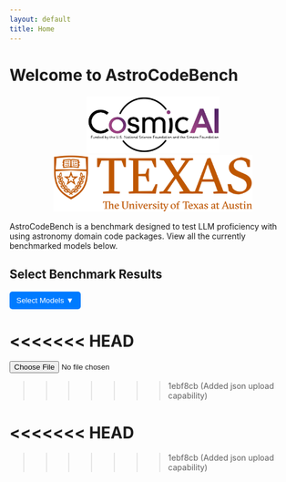 ```yaml
---
layout: default
title: Home
---
```


# Welcome to AstroCodeBench

<div style="text-align: center; margin-top: 20px;">
  <img src="assets/pics/cosmic_logo.png" alt="Logo" style="height: 100px; margin: 0 10px;">
  <img src="assets/pics/ut_logo.png" alt="Longhorn" style="height: 100px; margin: 0 10px;">
</div>

AstroCodeBench is a benchmark designed to test LLM proficiency with using astronomy domain code packages. View all the currently benchmarked models below.

<h2>Select Benchmark Results</h2>
<div style="position: relative; display: inline-block;">
  <button id="dropdown-btn" style="padding: 8px 12px; background-color: #007BFF; color: white; border: none; cursor: pointer; border-radius: 5px;">
    Select Models ▼
  </button>
  <div id="model-dropdown" style="display: none; position: absolute; background: white; border: 1px solid #ccc; width: 200px; max-height: 200px; overflow-y: auto;">
  </div>
</div>

<<<<<<< HEAD
=======
<input type="file" id="json-upload" accept=".json">


>>>>>>> 1ebf8cb (Added json upload capability)
<canvas id="benchmarkChart" width="800" height="400"></canvas>

<script src="https://cdn.jsdelivr.net/npm/chart.js"></script>
<script>
<<<<<<< HEAD
=======

  let allModels = {}; // Store unique models and datasets

>>>>>>> 1ebf8cb (Added json upload capability)
  const jsonSources = [
    { path: "{{ site.baseurl }}/assets/json/benchmark_results_new.json", prefix: "[New] " },
    { path: "{{ site.baseurl }}/assets/json/benchmark_results_old.json", prefix: "[Old] " }
  ];
  
  const dropdownBtn = document.getElementById("dropdown-btn");
  const dropdownMenu = document.getElementById("model-dropdown");

  let chartData = {
    labels: [],
    datasets: []
  };

  let colors = [
    "rgba(255, 99, 132, 0.5)",
    "rgba(54, 162, 235, 0.5)",
    "rgba(255, 206, 86, 0.5)",
    "rgba(75, 192, 192, 0.5)",
    "rgba(153, 102, 255, 0.5)",
    "rgba(255, 159, 64, 0.5)",
    "rgba(201, 203, 207, 0.5)"
  ];
  
  let borderColors = [
    "rgba(255, 99, 132, 1)",
    "rgba(54, 162, 235, 1)",
    "rgba(255, 206, 86, 1)",
    "rgba(75, 192, 192, 1)",
    "rgba(153, 102, 255, 1)",
    "rgba(255, 159, 64, 1)",
    "rgba(201, 203, 207, 1)"
  ];

  let usedColors = {}; 
  let currentColorIndex = 0;

  let ctx = document.getElementById("benchmarkChart").getContext("2d");
  let benchmarkChart = new Chart(ctx, {
    type: "bar",
    data: chartData,
    options: {
      responsive: true,
      maintainAspectRatio: true,
      scales: {
        y: { beginAtZero: true }
      },
      plugins: {
        legend: { display: true },
        title: { display: true, text: "Benchmark Evaluation Metrics" }
      }
    }
  });

  // Show/Hide Dropdown Menu
  dropdownBtn.addEventListener("click", () => {
    dropdownMenu.style.display = dropdownMenu.style.display === "block" ? "none" : "block";
  });

  // Close dropdown if clicked outside
  document.addEventListener("click", (event) => {
    if (!dropdownBtn.contains(event.target) && !dropdownMenu.contains(event.target)) {
      dropdownMenu.style.display = "none";
    }
  });

  async function fetchAllData() {
    try {
      const allData = [];
      for (const source of jsonSources) {
        const response = await fetch(source.path);
        const data = await response.json();
        data.forEach(entry => {
          entry.sourcePrefix = source.prefix;
        });
        allData.push(...data);
      }
      return allData;
    } catch (error) {
      console.error("Error fetching JSON files:", error);
      return [];
    }
  }

  async function populateDropdown() {
    try {
      const data = await fetchAllData();
      const models = new Set();

      dropdownMenu.innerHTML = ""; 

      data.forEach((item) => {
        if (item.model && item.model.model) {
          const modelLabel = `${item.sourcePrefix}${item.model.model}`;

          if (!models.has(modelLabel)) {
            models.add(modelLabel);

            const label = document.createElement("label");
            label.style.display = "block";
            label.style.cursor = "pointer";
            label.style.padding = "5px";

            const checkbox = document.createElement("input");
            checkbox.type = "checkbox";
            checkbox.value = modelLabel;
            checkbox.style.marginRight = "5px";

            checkbox.addEventListener("change", function () {
              if (this.checked) {
                fetchAndProcessData(item.model.model, item.sourcePrefix);
              } else {
                removeModelFromChart(modelLabel);
              }
            });

            label.appendChild(checkbox);
            label.appendChild(document.createTextNode(modelLabel));
            dropdownMenu.appendChild(label);
          }
        }
      });
    } catch (error) {
      console.error("Error populating dropdown:", error);
    }
  }

  async function fetchAndProcessData(selectedModel, sourcePrefix) {
    try {
      const data = await fetchAllData();

      const fullModelLabel = `${sourcePrefix}${selectedModel}`;

      if (chartData.datasets.some(ds => ds.label === fullModelLabel)) {
        console.warn(`${fullModelLabel} is already displayed.`);
        return;
      }

      if (!(fullModelLabel in usedColors)) {
        usedColors[fullModelLabel] = {
          backgroundColor: colors[currentColorIndex % colors.length],
          borderColor: borderColors[currentColorIndex % borderColors.length]
        };
        currentColorIndex++;
      }

      const modelData = data.filter((item) => item.model.model === selectedModel && item.sourcePrefix === sourcePrefix);

      const metrics = {
        direct_match: [],
        fuzzy_match: [],
        codebleu: [],
        codebertscore: [],
        codebertscore_rescaled: [],
        code_success: [],
        syntax_match_score: []
      };

      modelData.forEach((item) => {
        if (item.result) {
          item.result.forEach((result) => {
            if ("direct_match" in result && result.direct_match !== null) {
              metrics.direct_match.push(result.direct_match ? 1 : 0);
            }
            if ("fuzzy_match" in result && result.fuzzy_match !== null) {
              metrics.fuzzy_match.push(result.fuzzy_match / 100); 
            }
            if ("codebleu" in result && result.codebleu?.codebleu !== null) {
              metrics.codebleu.push(result.codebleu.codebleu);
            }
            if ("codebertscore" in result && result.codebertscore?.F1 !== null) {
              metrics.codebertscore.push(result.codebertscore.F1);
            }
            if ("codebertscore_rescaled" in result && result.codebertscore_rescaled?.F1 !== null) {
              metrics.codebertscore_rescaled.push(result.codebertscore_rescaled.F1);
            }
          });
        }

        if (item.result_summary) {
          if ("code_success" in item.result_summary) {
            metrics.code_success.push(item.result_summary.code_success);
          }
          if ("syntax_match_score" in item.result_summary) {
            metrics.syntax_match_score.push(item.result_summary.syntax_match_score);
          }
        }
      });

      const averages = {};
      for (const [key, values] of Object.entries(metrics)) {
        averages[key] = values.length
          ? values.reduce((sum, val) => sum + val, 0) / values.length
          : 0;
      }

      updateChart(fullModelLabel, averages);
    } catch (error) {
      console.error("Error fetching or processing JSON data:", error);
    }
  }

  function removeModelFromChart(selectedModel) {
    chartData.datasets = chartData.datasets.filter(ds => ds.label !== selectedModel);
    benchmarkChart.update();
  }

  function updateChart(selectedModel, averages) {
    if (chartData.labels.length === 0) {
      chartData.labels = Object.keys(averages);
    }

    chartData.datasets.push({
      label: selectedModel,
      data: Object.values(averages),
      backgroundColor: usedColors[selectedModel].backgroundColor,
      borderColor: usedColors[selectedModel].borderColor,
      borderWidth: 1
    });

    benchmarkChart.update();
  }

  populateDropdown();
</script>
<<<<<<< HEAD
=======

<script>
const fileInput = document.getElementById("json-upload");

fileInput.addEventListener("change", function (event) {
  const file = event.target.files[0];
  if (!file) return;

  const reader = new FileReader();

  reader.onload = function (e) {
    try {
      const jsonString = e.target.result.trim(); // Trim whitespace to avoid errors
      console.log("Raw JSON String:", jsonString); // Debugging log

      const jsonData = JSON.parse(jsonString);

      if (!Array.isArray(jsonData)) {
        throw new Error("Invalid JSON format: Root must be an array.");
      }

      console.log("Parsed JSON:", jsonData); // Debugging log
      processUploadedData(jsonData, file.name);
    } catch (error) {
      console.error("Error processing uploaded JSON:", error);
      alert("Error: Unable to read JSON file. Ensure it's in the correct format.");
    }
  };

  reader.onerror = function () {
    alert("Error reading the file. Please try again.");
  };

  reader.readAsText(file);
});


function processUploadedData(jsonData, filename) {
  const sourcePrefix = `[Uploaded] ${filename.replace(".json", "")}`;
  const models = new Set();

  jsonData.forEach((item) => {
    if (item.model && item.model.model) {
      models.add(item.model.model);
    }
  });

  // Add uploaded models to dropdown
  models.forEach((model) => {
    const modelLabel = `${sourcePrefix} ${model}`;

    if (!allModels[modelLabel]) {
      allModels[modelLabel] = new Set(["Uploaded File"]);
    }

    const label = document.createElement("label");
    label.style.display = "block";
    label.style.cursor = "pointer";
    label.style.padding = "5px";

    const checkbox = document.createElement("input");
    checkbox.type = "checkbox";
    checkbox.value = modelLabel;
    checkbox.style.marginRight = "5px";

    checkbox.addEventListener("change", function () {
      if (this.checked) {
        fetchAndProcessUploadedData(jsonData, model, sourcePrefix);
      } else {
        removeModelFromChart(modelLabel);
      }
    });

    label.appendChild(checkbox);
    label.appendChild(document.createTextNode(modelLabel));
    dropdownMenu.appendChild(label);
  });
}

function fetchAndProcessUploadedData(jsonData, selectedModel, sourcePrefix) {
  const fullModelLabel = `${sourcePrefix} ${selectedModel}`;

  if (chartData.datasets.some(ds => ds.label === fullModelLabel)) {
    console.warn(`${fullModelLabel} is already displayed.`);
    return;
  }

  if (!(fullModelLabel in usedColors)) {
    usedColors[fullModelLabel] = {
      backgroundColor: colors[currentColorIndex % colors.length],
      borderColor: borderColors[currentColorIndex % borderColors.length]
    };
    currentColorIndex++;
  }

  const modelData = jsonData.filter((item) => item.model.model === selectedModel);

  const metrics = {
    direct_match: [],
    fuzzy_match: [],
    codebleu: [],
    codebertscore: [],
    codebertscore_rescaled: [],
    code_success: [],
    syntax_match_score: []
  };

  modelData.forEach((item) => {
    if (item.result) {
      item.result.forEach((result) => {
        if ("direct_match" in result && result.direct_match !== null) {
          metrics.direct_match.push(result.direct_match ? 1 : 0);
        }
        if ("fuzzy_match" in result && result.fuzzy_match !== null) {
          metrics.fuzzy_match.push(result.fuzzy_match / 100);
        }
        if ("codebleu" in result && result.codebleu?.codebleu !== null) {
          metrics.codebleu.push(result.codebleu.codebleu);
        }
        if ("codebertscore" in result && result.codebertscore?.F1 !== null) {
          metrics.codebertscore.push(result.codebertscore.F1);
        }
        if ("codebertscore_rescaled" in result && result.codebertscore_rescaled?.F1 !== null) {
          metrics.codebertscore_rescaled.push(result.codebertscore_rescaled.F1);
        }
      });
    }

    if (item.result_summary) {
      if ("code_success" in item.result_summary) {
        metrics.code_success.push(item.result_summary.code_success);
      }
      if ("syntax_match_score" in item.result_summary) {
        metrics.syntax_match_score.push(item.result_summary.syntax_match_score);
      }
    }
  });

  const averages = {};
  for (const [key, values] of Object.entries(metrics)) {
    averages[key] = values.length
      ? values.reduce((sum, val) => sum + val, 0) / values.length
      : 0;
  }

  updateChart(fullModelLabel, averages);
}

</script>
>>>>>>> 1ebf8cb (Added json upload capability)
